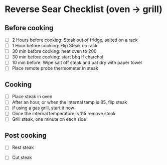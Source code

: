 # Reverse Sear Checklist (oven -> grill)

## Before cooking
- [ ] 2 Hours before cooking:  Steak out of fridge, salted on a rack
- [ ] 1 Hour before cooking: Flip Steak on rack
- [ ] 30 min before cooking: heat oven to 200
- [ ] 30 min before cooking: start bbq if charchol
- [ ] 10 min before: Wipe salt off steak and pat dry with paper towel
- [ ] Place remote probe thermometer in steak 

## Cooking

- [ ] Place steak in oven
- [ ] After an hour, or when the internal temp is 85, flip steak
- [ ] if using a gas grill, start it now
- [ ] Once the internal temperature is 115 remove steak
- [ ] Grill steak, one minute on each side

## Post cooking

- [ ] Rest steak
- [ ] Cut steak



